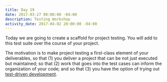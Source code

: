 ```yaml
---
title: Day 19
date: 2017-03-27 08:00:00 -04:00
description: Testing Workshop
activity_date: 2017-04-02 20:00:00 -04:00
---
```


Today we are going to create a scaffold for project testing.
You will add to this test suite over the course of your project.

The motivation is to make project testing a first-class element of your deliverables, so that (1) you deliver a project that can be not just executed but maintained; so that (2) work that goes into the test cases can inform the organization of your code; and so that (3) you have the option of trying out [test-driven development](http://agiledata.org/essays/tdd.html).
